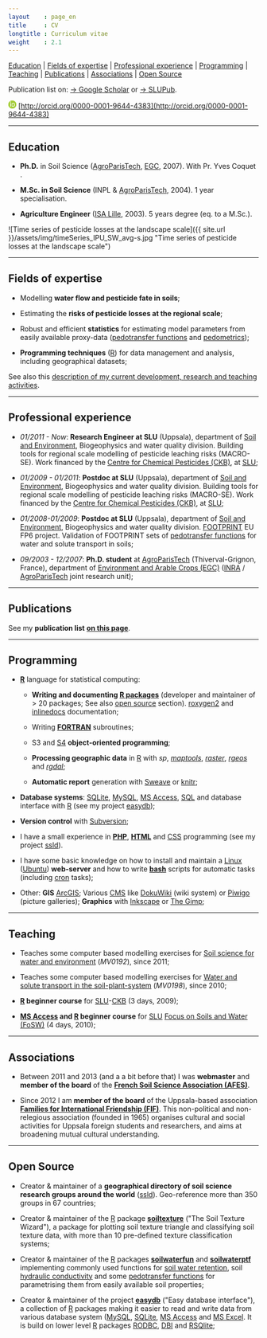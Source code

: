 ```yaml
---
layout    : page_en
title     : CV
longtitle : Curriculum vitae
weight    : 2.1
---
```


[Education](#education) | [Fields of expertise](#expertiseFields) | 
[Professional experience](#professionalexperience) | 
[Programming](#programming) | [Teaching](#teaching) | 
[Publications](#publications) | [Associations](#associations) | 
[Open Source](#opensource) 

Publication list on: [&rarr; Google Scholar][jmGoogleScholar] or 
[&rarr; SLUPub][jmSLUPub].

<a href="http://orcid.org"><img alt="" src="/assets/img/orcid_16x16(1).png" style="width: 16px; height: 16px; " /></a> [http://orcid.org/0000-0001-9644-4383](http://orcid.org/0000-0001-9644-4383)  



- - - - - - - - - - - - - - - - - - - - - - - - - - - - - - - - -
Education    <a name="education"></a>
---------

*   **Ph.D.** in Soil Science ([AgroParisTech][], [EGC][], 2007). 
    With Pr. Yves Coquet .

*   **M.Sc. in Soil Science** (INPL & [AgroParisTech][], 2004). 1 
    year specialisation. 

*   **Agriculture Engineer** ([ISA Lille][], 2003). 5 years degree 
    (eq. to a M.Sc.).

![Time series of pesticide losses at the landscape scale]({{ site.url }}/assets/img/timeSeries_IPU_SW_avg-s.jpg "Time series of pesticide losses at the landscape scale")



- - - - - - - - - - - - - - - - - - - - - - - - - - - - - - - - -
Fields of expertise   <a name="expertiseFields"></a>
-------------------

*   Modelling **water flow and pesticide fate in soils**; 

*   Estimating the **risks of pesticide losses at the regional scale**;

*   Robust and efficient **statistics** for estimating model 
    parameters from easily available proxy-data 
    ([pedotransfer functions][PTF] and [pedometrics][]);

*   **Programming techniques** ([R][]) for data management 
    and analysis, including geographical datasets;

See also this [description of my current development, 
research and teaching activities](/Activities/).



- - - - - - - - - - - - - - - - - - - - - - - - - - - - - - - - -
Professional experience    <a name="professionalexperience"></a>
-----------------------

*   _01/2011 - Now_: **Research Engineer at SLU** (Uppsala), department of 
    [Soil and Environment][], Biogeophysics and water quality division. 
    Building tools for regional scale modelling of pesticide 
    leaching risks (MACRO-SE). Work financed by the 
    [Centre for Chemical Pesticides (CKB)][CKB], at [SLU][];
    
*   _01/2009 - 01/2011_: **Postdoc at SLU** (Uppsala), department of 
    [Soil and Environment][], Biogeophysics and water quality division. 
    Building tools for regional scale modelling of pesticide 
    leaching risks (MACRO-SE). Work financed by the 
    [Centre for Chemical Pesticides (CKB)][CKB], at [SLU][];
   
*   _01/2008-01/2009_: **Postdoc at SLU** (Uppsala), department of 
    [Soil and Environment][], Biogeophysics and water quality division. 
    [FOOTPRINT][] EU FP6 project. Validation of FOOTPRINT sets of 
    [pedotransfer functions][PTF] for water and solute transport in soils;

*   _09/2003 - 12/2007_: **Ph.D. student** at 
    [AgroParisTech][] (Thiverval-Grignon, France), department of 
    [Environment and Arable Crops (EGC)][EGC] ([INRA][] / 
    [AgroParisTech][] joint research unit);



- - - - - - - - - - - - - - - - - - - - - - - - - - - - - - - - -
Publications    <a name="publications"></a>
------------

See my **publication list** [**on this page**](/en/Publications/).




- - - - - - - - - - - - - - - - - - - - - - - - - - - - - - - - -
Programming    <a name="programming"></a>
-----------

*   **[R][]** language for statistical computing:
    
    *   **Writing and documenting [R packages][]** (developer and 
        maintainer of > 20 packages; See also [open source](#opensource) 
        section). [roxygen2][] and [inlinedocs][] documentation;
    
    *   Writing **[FORTRAN][]** subroutines;
    
    *   S3 and [S4][] **object-oriented programming**;
    
    *   **Processing geographic data** in [R][] with _sp_, _[maptools][]_, 
        _[raster][]_, _[rgeos][]_ and _[rgdal][]_;
    
    *   **Automatic report** generation with [Sweave][] or [knitr][];
    
*   **Database systems**: [SQLite][], [MySQL][], [MS Access][], 
    [SQL][] and database interface with [R][] (see my project 
    [easydb][]);
    
*   **Version control** with [Subversion][];
    
*   I have a small experience in **[PHP][]**, **[HTML][]** and 
    [CSS][] programming (see my project [ssld][]).

*   I have some basic knowledge on how to install and maintain 
    a [Linux][] ([Ubuntu][]) **web-server** and how to write 
    **[bash][]** scripts for automatic tasks (including [cron][] 
    tasks);

*   Other: **GIS** [ArcGIS][]; Various [CMS][] like [DokuWiki][] 
    (wiki system) or [Piwigo][] (picture galleries); **Graphics** 
    with [Inkscape] or [The Gimp][]; 



- - - - - - - - - - - - - - - - - - - - - - - - - - - - - - - - -
Teaching    <a name="teaching"></a>
--------

*   Teaches some computer based modelling exercises for 
    [Soil science for water and environment][] (_MV0192_), since 
    2011;
    
*   Teaches some computer based modelling exercises for 
    [Water and solute transport in the soil-plant-system][] 
    (_MV0198_), since 2010;

*   **[R][] beginner course** for [SLU][]-[CKB][] (3 days, 2009);

*   **[MS Access][] and [R][] beginner course** for [SLU][] 
    [Focus on Soils and Water (FoSW)][FoSW] (4 days, 2010);



- - - - - - - - - - - - - - - - - - - - - - - - - - - - - - - - -
Associations    <a name="associations"></a>
------------

*   Between 2011 and 2013 (and a a bit before that) I was **webmaster** 
    and **member of the board** of the **[French Soil Science Association 
    (AFES)][AFES]**. 
    
*   Since 2012 I am **member of the board** of the Uppsala-based 
    association **[Families for International Friendship 
    (FIF)][FIF]**. This non-political and non-relegious association 
    (founded in 1965) organises cultural and social activities for 
    Uppsala foreign students and researchers, and aims at broadening 
    mutual cultural understanding.



- - - - - - - - - - - - - - - - - - - - - - - - - - - - - - - - -
Open Source    <a name="opensource"></a>
-----------

*   Creator & maintainer of a **geographical directory of soil science 
    research groups around the world** ([ssld][]). Geo-reference 
    more than 350 groups in 67 countries;
    
*   Creator & maintainer of the [R][] package **[soiltexture][]** 
    ("The Soil Texture Wizard"), a package for plotting soil texture 
    triangle and classifying soil texture data, with more than 10 
    pre-defined texture classification systems;
    
*   Creator & maintainer of the [R][] packages **[soilwaterfun][]** 
    and **[soilwaterptf][]** implementing commonly used functions 
    for [soil water retention][], soil [hydraulic conductivity][] 
    and some [pedotransfer functions][PTF] for parametrising them from 
    easily available soil properties;
    
*   Creator & maintainer of the project **[easydb][]** ("Easy 
    database interface"), a collection of [R][] packages making it 
    easier to read and write data from various database system 
    ([MySQL][], [SQLite][], [MS Access][] and [MS Excel][]. It is build 
    on lower level [R][] packages [RODBC][], [DBI][] and [RSQlite][];



<!--- Links (general) -->
[AgroParisTech]:    http://www.agroparistech.fr/ "AgroParisTech"
[EGC]:              http://www6.versailles-grignon.inra.fr/egc_eng/ "department of Environment and Arable Crops (EGC)"
[ISA Lille]:        http://www.isa-lille.com/ "ISA Lille" 
[CKB]:              http://www.slu.se/ckb "Centre for Chemical Pesticides (CKB)" 
[SLU]:              http://www.slu.se/ "Swedish University of Agricultural Sciences (SLU)" 
[KemI]:             http://www.kemi.se/en/ "Swedish Chemicals Agency" 
[JV]:               http://www.jordbruksverket.se "Swedish Board of Agriculture" 
[NV]:               http://www.naturvardsverket.se/ "Swedish Environmental Protection Agency"
[HaV]:              http://www.havochvatten.se/en "Swedish Agency for Marine and Water Management"
[MACRO-SE]:         http://www.slu.se/sv/centrumbildningar-och-projekt/kompetenscentrum-for-kemiska-bekampningsmedel/verksamhetsomraden/modeller/macro-se/ "MACRO-SE regional scale pesticide fate model" 
[MACRO]:            http://www.slu.se/en/collaborative-centres-and-projects/centre-for-chemical-pesticides-ckb1/areas-of-operation-within-ckb/models/macro-52/ "MACRO 5.2" 
[FOOTPRINT]:        http://www.eu-footprint.org/ "FOOTPRINT EU FP6 project"
[INRA]:             http://www.inra.fr/en "INRA"
[Pedometrics]:      http://en.wikipedia.org/wiki/Pedometrics "pedometrics (Wikipedia)" 
[Municipalities]:   http://en.wikipedia.org/wiki/Municipalities_of_Sweden "Municipalities of Sweden (Wikipedia)"
[LRF]:              http://www.lrf.se/In-English/ "Federation of Swedish Farmers (LRF)"
[SV]:               http://www.plastkemiforetagen.se/sektorgrupper/svv/ "De svenska växtskyddsföretagens branschförening"
[AFES]:             http://www.afes.fr "French Soil Science Association (AFES)" 
[FIF]:              http://www.fif.uu.se "Families for International Friendship (FIF)" 
[PTF]:              http://en.wikipedia.org/wiki/Pedotransfer_functions "Pedotransfer functions (Wikipedia)"
[FoSW]:             http://www.slu.se/FoSW "Focus on Soils and Water (FoSW) graduate school"
[jmSLUPub]:         http://slubar.slub.se/pweb/mailsh/form?mail=Julien.Moeys%40slu.se&lang=eng&show=yes&sortorder=publication_year# "Julien Moeys (on SLUPub)"
[jmGoogleScholar]:  http://scholar.google.se/citations?user=cRNn-IMAAAAJ&hl=en&oi=ao "Julien MOEYS Google Scholar profile"

<!--- IT links (except R) -->
[SQL]:              http://en.wikipedia.org/wiki/SQL "Structured Query Language (Wikipedia)" 
[CMS]:              http://en.wikipedia.org/wiki/Content_management_system "Content management system" 
[DokuWiki]:         https://www.dokuwiki.org "DokuWiki"
[Piwigo]:           http://piwigo.org/ "Piwigo" 
[ArcGIS]:           http://en.wikipedia.org/wiki/ArcGIS "ArcGIS software"
[Inkscape]:         http://www.inkscape.org/en/ "Inkscape software"
[The Gimp]:         http://www.gimp.org/ "The Gimp software" 
[Subversion]:       http://subversion.apache.org/ "Subversion software" 
[MySQL]:            http://www.mysql.com/ "MySQL database" 
[SQLite]:           http://www.sqlite.org/ "SQLite database"
[ssld]:             http://www.afes.fr/ssld/ "geographical directory of soil science research groups around the world" 
[markdown syntax]:  http://daringfireball.net/projects/markdown "markdown"
[MS Access]:        http://en.wikipedia.org/wiki/MS_Access "Microsoft Access" 
[MS Excel]:         http://en.wikipedia.org/wiki/MS_Excel "Microsoft Excel"
[PHP]:              http://php.net/ "PHP Programming" 
[HTML]:             http://en.wikipedia.org/wiki/HTML "HyperText Markup Language (Wikipedia)" 
[CSS]:              http://en.wikipedia.org/wiki/CSS "Cascading Style Sheets (Wikipedia)"
[FORTRAN]:          http://en.wikipedia.org/wiki/FORTRAN "FORTRAN programming"
[Linux]:            http://en.wikipedia.org/wiki/Linux "Linux Operating System" 
[Ubuntu]:           http://www.ubuntu.com/ "Ubuntu Linux Operating System"
[bash]:             http://en.wikipedia.org/wiki/Bash_%28Unix_shell%29 "Bash (Unix shell)"
[cron]:             http://en.wikipedia.org/wiki/Cron "cron job scheduler" 
[Open source]:      http://en.wikipedia.org/wiki/Open_source "Open source (Wikipedia)"
[Attribution]:      http://en.wikipedia.org/wiki/Attribution_%28copyright%29 "Attribution as copyright (Wikipedia)"

<!--- R links -->
[R]:                http://www.r-project.org/ "The R Project for Statistical Computing" 
[Sweave]:           http://leisch.userweb.mwn.de/Sweave/ "Sweave" 
[easydb]:           https://r-forge.r-project.org/projects/easydb/ "easy database interface (R package)"
[soilwaterfun]:     https://r-forge.r-project.org/projects/soilwater/ "soilwaterfun (R package)" 
[soilwaterptf]:     https://r-forge.r-project.org/projects/soilwater/ "soilwaterptf (R package)" 
[soiltexture]:      http://cran.r-project.org/web/packages/soiltexture "soiltexture (R package)" 
[bibtex]:           http://cran.r-project.org/web/packages/bibtex "bibtex (R package)" 
[markdown]:         http://cran.r-project.org/web/packages/markdown "markdown (R package)" 
[RODBC]:            http://cran.r-project.org/web/packages/RODBC/ "RODBC (R package)"
[DBI]:              http://cran.r-project.org/web/packages/DBI/ "DBI (R package)"
[RSQLite]:          http://cran.r-project.org/web/packages/RSQLite/ "RSQLite (R package)" 
[knitr]:            http://cran.r-project.org/web/packages/knitr/ "knitr (R package)" 
[maptools]:         http://cran.r-project.org/web/packages/maptools/ "maptools (R package)"
[raster]:           http://cran.r-project.org/web/packages/raster/ "raster (R package)"
[rgdal]:            http://cran.r-project.org/web/packages/rgdal/ "rgdal (R package)"
[rgeos]:            http://cran.r-project.org/web/packages/rgeos/ "rgeos (R package)"
[roxygen2]:         http://cran.r-project.org/web/packages/roxygen2/ "roxygen2 (R package)"
[inlinedocs]:       http://cran.r-project.org/web/packages/inlinedocs/ "inlinedocs (R package)"
[R packages]:       http://cran.r-project.org/doc/manuals/R-exts.html 
[S4]:               http://cran.r-project.org/doc/manuals/r-release/R-ints.html#S4-objects "S4 objects"

<!--- 'Long' links -->
[Soil and Environment]:  http://www.slu.se/en/departments/soil-environment/ "Soil and Environment"
[Water Authorities]:  http://www.vattenmyndigheterna.se/En/ "Sweden water authorities" 
[counties of Sweden]:  http://en.wikipedia.org/wiki/Counties_of_Sweden "counties of Sweden (Wikipedia)" 
[Soil water retention]: http://en.wikipedia.org/wiki/Soil_water_%28retention%29 "Soil water retention (Wikipedia)"
[Hydraulic conductivity]:  http://en.wikipedia.org/wiki/Hydraulic_conductivity "Hydraulic conductivity (Wikipedia)"
[Soil science for water and environment]:  http://slunik.slu.se/student_index.cfm?id=10633 "Soil science for water and environment" 
[Water and solute transport in the soil-plant-system]:  http://slunik.slu.se/student_index.cfm?id=10672 "Water and solute transport in the soil-plant-system" 
